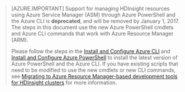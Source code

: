> [AZURE.IMPORTANT] Support for managing HDInsight resources using Azure Service Manager (ASM) through Azure PowerShell and the Azure CLI is __deprecated__, and will be removed by January 1, 2017. The steps in this document use the new Azure PowerShell cmdlets and Azure CLI commands that work with Azure Resource Manager (ARM).
>
> Please follow the steps in the [Install and Configure Azure CLI](../articles/xplat-cli-install.md) and [Install and Configure Azure PowerShell](../articles/powershell-install-configure.md)  to install the latest version of Azure PowerShell and the Azure CLI. If you have existing scripts that need to be modified to use the new cmdlets or new CLI commands, see [Migrating to Azure Resource Manager-based development tools for HDInsight clusters](hdinsight-hadoop-development-using-azure-resource-manager.md) for more information.



